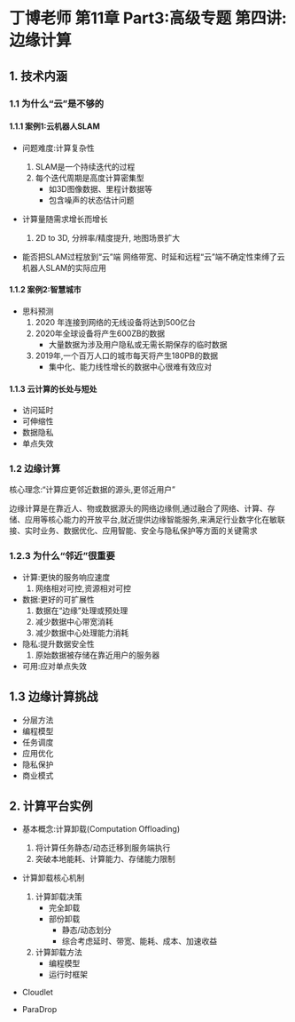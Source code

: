 # 丁博老师 第11章 Part3:高级专题 第四讲:边缘计算

## 1. 技术内涵

### 1.1 为什么“云”是不够的

#### 1.1.1 案例1:云机器人SLAM

- 问题难度:计算复杂性
    1. SLAM是一个持续迭代的过程
    2. 每个迭代周期是高度计算密集型
        - 如3D图像数据、里程计数据等
        - 包含噪声的状态估计问题

- 计算量随需求增长而增长
    1. 2D to 3D, 分辨率/精度提升, 地图场景扩大

- 能否把SLAM过程放到“云”端
    网络带宽、时延和远程“云”端不确定性束缚了云机器人SLAM的实际应用

#### 1.1.2 案例2:智慧城市

- 思科预测
    1. 2020 年连接到网络的无线设备将达到500亿台
    2. 2020年全球设备将产生600ZB的数据
        - 大量数据为涉及用户隐私或无需长期保存的临时数据
    3. 2019年,一个百万人口的城市每天将产生180PB的数据
        - 集中化、能力线性增长的数据中心很难有效应对

#### 1.1.3 云计算的长处与短处

- 访问延时
- 可伸缩性
- 数据隐私
- 单点失效

### 1.2 边缘计算

核心理念:“计算应更邻近数据的源头,更邻近用户”

边缘计算是在靠近人、物或数据源头的网络边缘侧,通过融合了网络、计算、存储、应用等核心能力的开放平台,就近提供边缘智能服务,来满足行业数字化在敏联接、实时业务、数据优化、应用智能、安全与隐私保护等方面的关键需求

### 1.2.3 为什么“邻近”很重要

- 计算:更快的服务响应速度
    1. 网络相对可控,资源相对可控
- 数据:更好的可扩展性
    1. 数据在“边缘”处理或预处理
    2. 减少数据中心带宽消耗
    3. 减少数据中心处理能力消耗
- 隐私:提升数据安全性
    1. 原始数据被存储在靠近用户的服务器
- 可用:应对单点失效

## 1.3 边缘计算挑战

- 分层方法
- 编程模型
- 任务调度
- 应用优化
- 隐私保护
- 商业模式

## 2. 计算平台实例

- 基本概念:计算卸载(Computation Offloading)
    1. 将计算任务静态/动态迁移到服务端执行
    2. 突破本地能耗、计算能力、存储能力限制

- 计算卸载核心机制
    1. 计算卸载决策
        - 完全卸载
        - 部份卸载
            - 静态/动态划分
            - 综合考虑延时、带宽、能耗、成本、加速收益
    2. 计算卸载方法
        - 编程模型
        - 运行时框架

- Cloudlet

- ParaDrop
